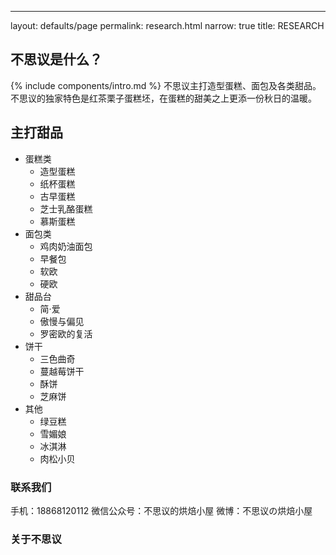 ---
layout: defaults/page
permalink: research.html
narrow: true
title: RESEARCH

## 不思议是什么？

{% include components/intro.md %}
不思议主打造型蛋糕、面包及各类甜品。不思议的独家特色是红茶栗子蛋糕坯，在蛋糕的甜美之上更添一份秋日的温暖。

## 主打甜品


- 蛋糕类
  - 造型蛋糕
  - 纸杯蛋糕
  - 古早蛋糕
  - 芝士乳酪蛋糕
  - 慕斯蛋糕
- 面包类
  - 鸡肉奶油面包
  - 早餐包
  - 软欧
  - 硬欧
- 甜品台
  - 简·爱
  - 傲慢与偏见
  - 罗密欧的复活
- 饼干
  - 三色曲奇
  - 蔓越莓饼干
  - 酥饼
  - 芝麻饼
- 其他
  - 绿豆糕
  - 雪媚娘
  - 冰淇淋
  - 肉松小贝

### 联系我们

手机：18868120112
微信公众号：不思议的烘焙小屋
微博：不思议の烘焙小屋

### 关于不思议


